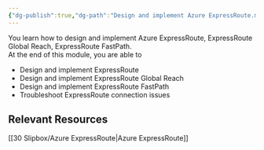 ```yaml
---
{"dg-publish":true,"dg-path":"Design and implement Azure ExpressRoute.md","permalink":"/design-and-implement-azure-express-route/","tags":["notes"]}
---
```



 You learn how to design and implement Azure ExpressRoute, ExpressRoute Global Reach, ExpressRoute FastPath.  
 At the end of this module, you are able to

 - Design and implement ExpressRoute
 - Design and implement ExpressRoute Global Reach
 - Design and implement ExpressRoute FastPath
 - Troubleshoot ExpressRoute connection issues

## Relevant Resources

[[30 Slipbox/Azure ExpressRoute\|Azure ExpressRoute]]
